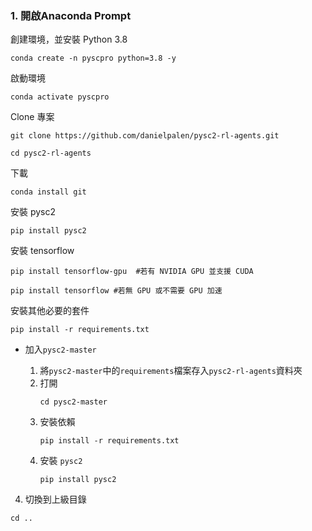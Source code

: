
### 1. 開啟Anaconda Prompt

創建環境，並安裝 Python 3.8
```
conda create -n pyscpro python=3.8 -y
```
   
啟動環境
 ```
conda activate pyscpro
```
   
Clone 專案
```
git clone https://github.com/danielpalen/pysc2-rl-agents.git
```
```
cd pysc2-rl-agents
```

下載
```
conda install git
```

安裝 pysc2
```
pip install pysc2
```

安裝 tensorflow
```
pip install tensorflow-gpu  #若有 NVIDIA GPU 並支援 CUDA
```
```
pip install tensorflow #若無 GPU 或不需要 GPU 加速
```

安裝其他必要的套件
```
pip install -r requirements.txt
```






   
   * 加入`pysc2-master`

     1. 將`pysc2-master`中的`requirements`檔案存入`pysc2-rl-agents`資料夾
     2. 打開
        ```
        cd pysc2-master
        ```
     3. 安裝依賴
        ```
        pip install -r requirements.txt
        ```
     4. 安裝 `pysc2`
        ```
        pip install pysc2
        ```


4. 切換到上級目錄
```
cd ..
```
     
   

     

     
   
